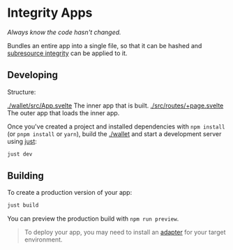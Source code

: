 # Integrity Apps

_Always know the code hasn't changed._

Bundles an entire app into a single file, so that it can be hashed and [subresource integrity](https://developer.mozilla.org/en-US/docs/Web/Security/Subresource_Integrity) can be applied to it. 

## Developing

Structure:

[./wallet/src/App.svelte](./wallet/src/App.svelte) The inner app that is built.
[./src/routes/+page.svelte](./src/routes/+page.svelte) The outer app that loads the inner app.

Once you've created a project and installed dependencies with `npm install` (or `pnpm install` or `yarn`), build the [./wallet](./wallet/) and start a development server using [just](https://just.systems/man/en/):

```bash
just dev
```

## Building

To create a production version of your app:

```bash
just build
```

You can preview the production build with `npm run preview`.

> To deploy your app, you may need to install an [adapter](https://kit.svelte.dev/docs/adapters) for your target environment.
